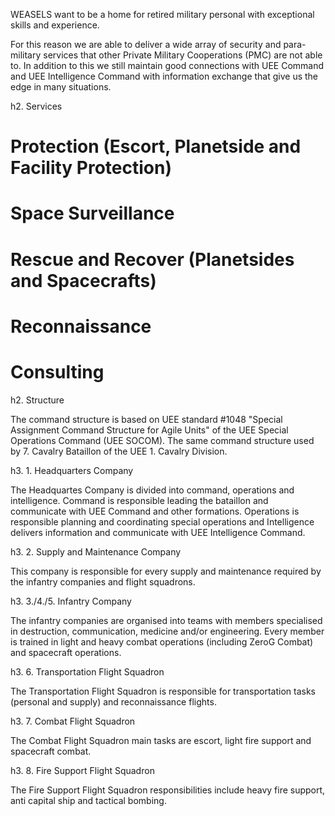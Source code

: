 WEASELS want to be a home for retired military personal with exceptional skills and experience.

For this reason we are able to deliver a wide array of security and para-military services that other Private Military Cooperations (PMC) are not able to. In addition to this we still maintain good connections with UEE Command and UEE Intelligence Command with information exchange that give us the edge in many situations.

h2. Services

# Protection (Escort, Planetside and Facility Protection)
# Space Surveillance
# Rescue and Recover (Planetsides and Spacecrafts)
# Reconnaissance
# Consulting

h2. Structure

The command structure is based on UEE standard #1048 "Special Assignment Command Structure for Agile Units" of the UEE Special Operations Command (UEE SOCOM). The same command structure used by 7. Cavalry Bataillon of the UEE 1. Cavalry Division.

h3. 1. Headquarters Company

The Headquartes Company is divided into command, operations and intelligence. Command is responsible leading the bataillon and communicate with UEE Command and other formations. Operations is responsible planning and coordinating special operations and Intelligence delivers information and communicate with UEE Intelligence Command.

h3. 2. Supply and Maintenance Company

This company is responsible for every supply and maintenance required by the infantry companies and flight squadrons.

h3. 3./4./5. Infantry Company

The infantry companies are organised into teams with members specialised in destruction, communication, medicine and/or engineering. Every member is trained in light and heavy combat operations (including ZeroG Combat) and spacecraft operations.

h3. 6. Transportation Flight Squadron

The Transportation Flight Squadron is responsible for transportation tasks (personal and supply) and reconnaissance flights.

h3. 7. Combat Flight Squadron

The Combat Flight Squadron main tasks are escort, light fire support and spacecraft combat.

h3. 8. Fire Support Flight Squadron

The Fire Support Flight Squadron responsibilities include heavy fire support, anti capital ship and tactical bombing.
